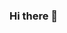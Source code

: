 ### Hi there 👋

<!--
**kraken-coder/kraken-coder** is a ✨ _special_ ✨ repository because its `README.md` (this file) appears on your GitHub profile.

Here are some ideas to get you started:

- 🔭 I’m currently working on [Buyzooka](https://join.buyzooka.io)
- 🌱 I’m currently learning [Go](https://golang.org)
- 👯 I’m looking to collaborate on anything javascript or typeScript.
- 💬 Ask me about [Nextjs](https://nextjs.org/), [Headless Shopify](https://shopify.com), [Tailwind](https://tailwindcss.com/)
- 📫 How to reach me: siradjiawoual@gmail.com,  https://linkedin.com/in/siradji
- 😄 Pronouns: He/Him
- ⚡ Fun fact: I love video games and cooking. 
-->
